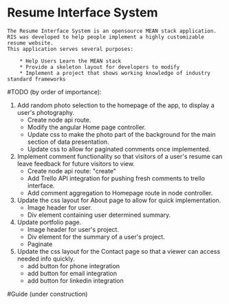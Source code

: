 # Resume Interface System

```
The Resume Interface System is an opensource MEAN stack application. 
RIS was developed to help people implement a highly customizable resume website.
This application serves several purposes:

    * Help Users Learn the MEAN stack
    * Provide a skeleton layout for developers to modify
    * Implement a project that shows working knowledge of industry standard frameworks

```

#TODO (by order of importance):
1. Add random photo selection to the homepage of the app, to display a user's photography.
    * Create node api route.
    * Modify the angular Home page controller.
    * Update css to make the photo part of the background for the main section of data presentation.
    * Update css to allow for paginated comments once implemented.
2. Implement comment functionality so that visitors of a user's resume can leave feedback for future visitors to view.
    * Create node api route: "create"
    * Add Trello API integration for pushing fresh comments to trello interface.
    * Add comment aggregation to Homepage route in node controller.
3. Update the css layout for About page to allow for quick implementation.
    * Image header for user.
    * Div element containing user determined summary.
4. Update portfolio page.
    * Image header for user's project.
    * Div element for the summary of a user's project.  
    * Paginate
5. Update the css layout for the Contact page so that a viewer can access needed info quickly.
    * add button for phone integration
    * add button for email integration
    * add button for linkedin integration

#Guide (under construction)
